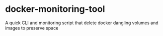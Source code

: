 # docker-monitoring-tool
A quick CLI and monitoring script that delete docker dangling volumes and images to preserve space

